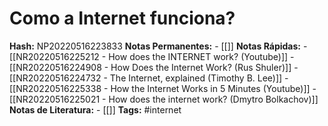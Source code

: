 # Como a Internet funciona?
    
**Hash:** NP20220516223833
**Notas Permanentes:** 
	- [[]]
**Notas Rápidas:**
	- [[NR20220516225212 - How does the INTERNET work? (Youtube)]]
	- [[NR20220516224908 - How Does the Internet Work? (Rus Shuler)]]
	- [[NR20220516224732 - The Internet, explained (Timothy B. Lee)]]
	- [[NR20220516225338 - How the Internet Works in 5 Minutes (Youtube)]]
	- [[NR20220516225021 - How does the internet work? (Dmytro Bolkachov)]]
**Notas de Literatura:**
	- [[]]
**Tags:**  #internet
